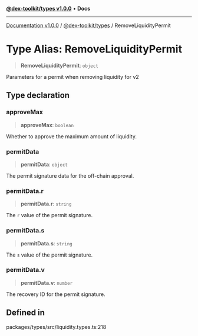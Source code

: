 [**@dex-toolkit/types v1.0.0**](../README.md) • **Docs**

***

[Documentation v1.0.0](../../../packages.md) / [@dex-toolkit/types](../README.md) / RemoveLiquidityPermit

# Type Alias: RemoveLiquidityPermit

> **RemoveLiquidityPermit**: `object`

Parameters for a permit when removing liquidity for v2

## Type declaration

### approveMax

> **approveMax**: `boolean`

Whether to approve the maximum amount of liquidity.

### permitData

> **permitData**: `object`

The permit signature data for the off-chain approval.

### permitData.r

> **permitData.r**: `string`

The `r` value of the permit signature.

### permitData.s

> **permitData.s**: `string`

The `s` value of the permit signature.

### permitData.v

> **permitData.v**: `number`

The recovery ID for the permit signature.

## Defined in

packages/types/src/liquidity.types.ts:218
